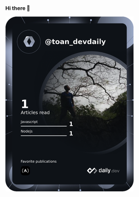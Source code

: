 ### Hi there 👋

<a href="https://app.daily.dev/toan_devdaily"><img src="https://github.com/toancqb/toancqb/blob/master/devcard.svg" width="400" alt="Toan's Dev Card"/></a>

<!--
**toancqb/toancqb** is a ✨ _special_ ✨ repository because its `README.md` (this file) appears on your GitHub profile.

Here are some ideas to get you started:

- 🔭 I’m currently working on ...
- 🌱 I’m currently learning ...
- 👯 I’m looking to collaborate on ...
- 🤔 I’m looking for help with ...
- 💬 Ask me about ...
- 📫 How to reach me: ...
- 😄 Pronouns: ...
- ⚡ Fun fact: ...
-->
